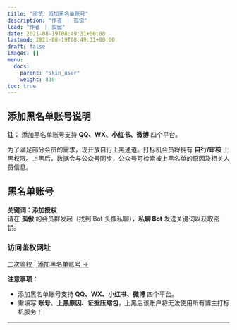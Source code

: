 ```yaml
---
title: "阅览、添加黑名单账号"
description: "作者 ｜ 孤傲"
lead: "作者 ｜ 孤傲"
date: 2021-08-19T08:49:31+00:00
lastmod: 2021-08-19T08:49:31+00:00
draft: false
images: []
menu:
  docs:
    parent: "skin_user"
    weight: 830
toc: true
---
```


## 添加黑名单账号说明

**注：** 添加黑名单账号支持 **QQ、WX、小红书、微博** 四个平台。

为了满足部分会员的需求，现开放自行上黑通道。打标机会员将拥有 **自行/审核** 上黑权限。上黑后，数据会与公众号同步，公众号可检索被上黑名单的原因及相关人员信息。

## 黑名单账号

**关键词：添加授权**  
请在 **孤傲** 的会员群发起（找到 Bot 头像私聊），**私聊 Bot** 发送关键词以获取密钥。

### 访问鉴权网址

[二次鉴权 | 添加黑名单账号 →](/docs/mark_user/general/uploader_blacklist/)

**注意事项：**  

- 添加黑名单账号支持 **QQ、WX、小红书、微博** 四个平台。  
- 需填写 **账号、上黑原因、证据压缩包**，上黑后该账户将无法使用所有博主打标机服务！

---
